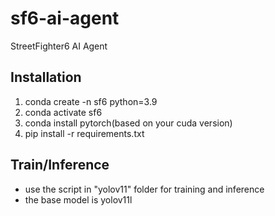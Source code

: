 # sf6-ai-agent
StreetFighter6 AI Agent

##  Installation
1. conda create -n sf6 python=3.9
2. conda activate sf6
3. conda install pytorch(based on your cuda version)
4. pip install -r requirements.txt

##  Train/Inference
- use the script in "yolov11" folder for training and inference
- the base model is yolov11l
